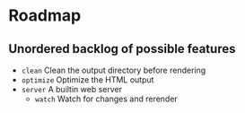 # Roadmap
## Unordered backlog of possible features

- `clean` Clean the output directory before rendering
- `optimize` Optimize the HTML output
- `server` A builtin web server
    - `watch` Watch for changes and rerender